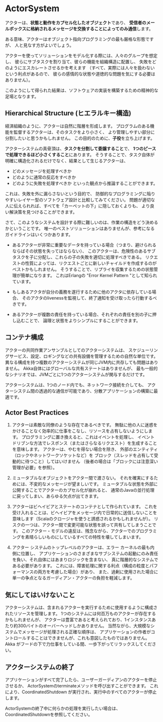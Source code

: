 # ActorSystem
アクターは、**状態と動作をカプセル化したオブジェクト**であり、
**受信者のメールボックスに格納されるメッセージを交換することによってのみ通信**します。

ある意味、アクターはオブジェクト指向プログラミングの最も厳格な形態ですが、 人と見なす方がよいでしょう。

アクターを使ってソリューションをモデル化する際には、人々のグループを想定し、
彼らにサブタスクを割り当て、彼らの機能を組織構造に配置し、 失敗をどのようにエスカレートさせるかを考えます
（すべて、実際には人々を扱わないという利点があるので、
彼らの感情的な状態や道徳的な問題を気にする必要はありません）。

このようにして得られた結果は、ソフトウェアの実装を構築するための精神的な足場となります。

## Hierarchical Structure (ヒエラルキー構造)
経済組織のように、アクターは自然に階層を形成します。
プログラムのある機能を監督するアクターは、そのタスクをより小さく、 
より管理しやすい部分に分割したいと思うかもしれません。
この目的のために、**子役**を立ち上げます。

アクターシステムの真骨頂は、**タスクを分割して委譲すること**で、
**1つのピースで処理できるほど小さくすること**にあります。
そうすることで、タスク自体が明確に構造化されるだけでなく、結果として生じるアクターは、
- どのメッセージを処理すべきか 
- どのように通常の反応をすべきか
- どのように失敗を処理すべきか
といった観点から推論することができます。

これは、失敗を外に漏らさないという目的で、
防御的なプログラミングに陥りやすいレイヤー型のソフトウェア設計と比較してみてください。
問題が適切な人に伝えられれば、すべてを「カーペットの下」に隠しておくよりも、
より良い解決策を見つけることができます。

さて、このようなシステムを設計する際に難しいのは、作業の構造をどう決めるかということです。
唯一のベストソリューションはありませんが、参考になるガイドラインはいくつかあります。

- あるアクターが非常に重要なデータを持っている場合（つまり、避けられるならばその状態を失ってはならない）、
このアクターは、危険性のあるサブタスクを子に分配し、これらの子の失敗を適切に処理すべきである。
リクエストの性質によっては、リクエストごとに新しいチャイルドを作成するのがベストかもしれません。
そうすることで、リプライを収集するための状態管理が簡単になります。
これはErlangの "Error Kernel Pattern "として知られています。

- もしあるアクタが自分の義務を遂行するために他のアクタに依存している場合、
そのアクタのlivenessを監視して、終了通知を受け取ったら行動するべきです。

- あるアクターが複数の責任を持っている場合、それぞれの責任を別の子に押し込むことで、
論理と状態をよりシンプルにすることができます。


## コンテナ構成
アクターの共同作業アンサンブルとしてのアクターシステムは、
スケジューリングサービス、設定、ロギングなどの共有設備を管理するための自然な単位です。
異なる構成を持つ複数のアクターシステムが同じJVM内に共存しても問題はありません。
Akka自体にはグローバルな共有ステートはありませんが、
最も一般的なシナリオでは、JVMごとに1つのアクターシステムが関与するだけです。

アクターシステムは、1つのノード内でも、ネットワーク接続を介しても、
アクターシステム間の透過的な通信が可能であり、分散アプリケーションの構築に最適です。

## Actor Best Practices
1. アクターは素敵な同僚のような存在であるべきです。
   無駄に他の人に迷惑をかけることなく効率的に仕事をこなし、リソースを占有しないようにします。
   プログラミングに置き換えると、これはイベントを処理し、
   イベントドリブンな方法でレスポンス（またはさらなるリクエスト）を生成することを意味します。
   アクターは、やむを得ない場合を除き、 外部のエンティティ（ロックやネットワークソケットなど）を
   ブロック（スレッドを占有して受動的に待つこと）してはいけません
   （後者の場合は「ブロックには注意深い管理が必要」を参照）。

2. ミュータブルなオブジェクトをアクター間で渡さない。
   それを確実にするためには、不変的なメッセージが望ましいです。
   ミュータブルな状態を外部に公開することでアクターのカプセル化が崩れると、
   通常のJavaの並行処理に戻ってしまい、あらゆる欠点が出てきます。

3. アクターはビヘイビアとステートのコンテナとして作られています。
   これを受け入れることは、ビヘイビアをメッセージ内で日常的に送信しないことを意味します（Scalaのクロージャを使うと誘惑されるかもしれませんが）。
   リスクの一つは、アクター間で変更可能な状態を誤って共有してしまうことです。
   このアクター・モデルの違反は、残念ながら、アクターでのプログラミングを素晴らしいものにしているすべての特性を壊してしまいます。

4. アクター システムのトップレベルのアクターは、エラー カーネルの最も内側に位置し、
   アプリケーションのさまざまなサブシステムの起動にのみ責任を負い、それ自体にはあまりロジックを含まない、
   真に階層的なシステムである必要があります。
   これには、障害処理に関する利点（構成の粒度とパフォーマンスの両方を考慮した場合）があり、
   また、過剰に使用された場合に単一の争点となるガーディアン・アクターの負担を軽減します。


## 気にしてはいけないこと
アクターシステムは、含まれるアクターを実行するために使用するように構成されたリソースを管理します。
1つのシステムには何百万ものアクターが存在するかもしれませんが、
アクターは豊富であると考えられており、1インスタンスあたり約300バイトのオーバーヘッドしかありません。
当然ながら、大規模なシステムでメッセージが処理される正確な順序は、
アプリケーションの作者がコントロールすることはできませんが、これも意図したものではありません。
Akka がフードの下で力仕事をしている間、一歩下がってリラックスしてください。

## アクターシステムの終了
アプリケーションがすべて完了したら、ユーザーガーディアンのアクターを停止させるか、
ActorSystemのterminateメソッドを呼び出すことができます。
これにより、CoordinatedShutdown が実行され、実行中のすべてのアクターが停止します。

ActorSystemの終了中に何らかの処理を実行したい場合は、CoordinatedShutdownを参照してください。
